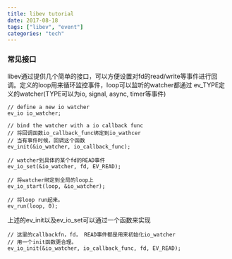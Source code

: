 ```yaml
---
title: libev tutorial
date: 2017-08-18
tags: ["libev", "event"]
categories: "tech"
---
```




### 常见接口
libev通过提供几个简单的接口，可以方便设置对fd的read/write等事件进行回调。定义的loop用来循环监控事件，loop可以监听的watcher都通过
ev_TYPE定义的watcher(TYPE可以为io, signal, async, timer等事件)
>
	// define a new io watcher
	ev_io io_watcher;
	
	// bind the watcher with a io callback func
	// 将回调函数io_callback_func绑定到io_wathcer
	// 当有事件时候，回调这个函数
	ev_init(&io_watcher, io_callback_func);
	
	// watcher到具体的某个fd的READ事件
	ev_io_set(&io_watcher, fd, EV_READ);
	
	// 将watcher绑定到全局的loop上
	ev_io_start(loop, &io_watcher);
	
	// 将loop run起来。
	ev_run(loop, 0);

上述的ev_init以及ev_io_set可以通过一个函数来实现
> 
	// 这里的callbackfn，fd， READ事件都是用来初始化io_watcher
	// 用一个init函数更合理。
	ev_io_init(&io_watcher, io_callback_func, fd, EV_READ);

​	